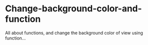 # Change-background-color-and-function
All about functions, and change the background color of view using function...
